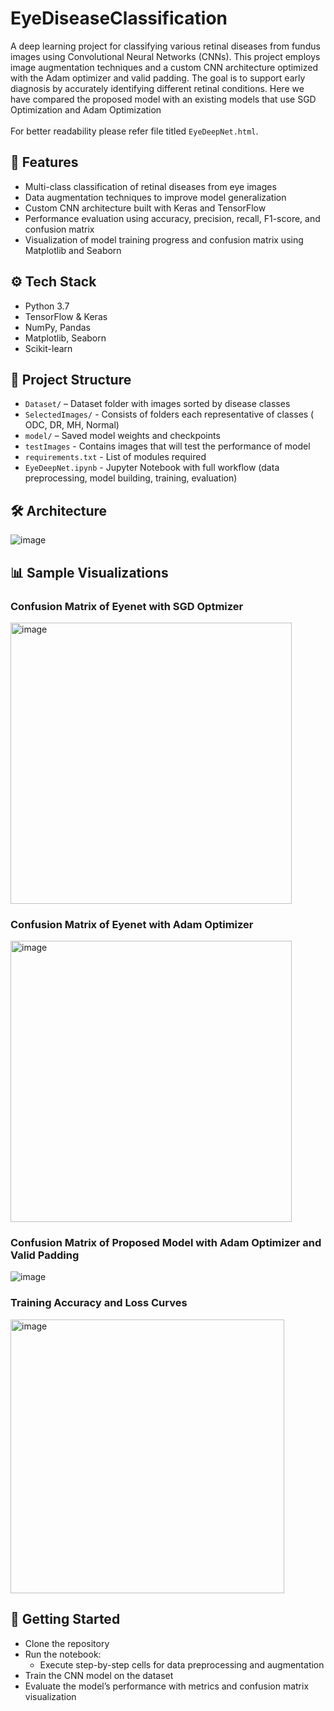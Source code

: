 # EyeDiseaseClassification
A deep learning project for classifying various retinal diseases from fundus images using Convolutional Neural Networks (CNNs). This project employs image augmentation techniques and a custom CNN architecture optimized with the Adam optimizer and valid padding. The goal is to support early diagnosis by accurately identifying different retinal conditions. Here we have compared the proposed model with an existing models that use SGD Optimization and Adam Optimization<br>
<br>
For better readability please refer file titled `EyeDeepNet.html`.

## 📌 Features
- Multi-class classification of retinal diseases from eye images
- Data augmentation techniques to improve model generalization
- Custom CNN architecture built with Keras and TensorFlow
- Performance evaluation using accuracy, precision, recall, F1-score, and confusion matrix
- Visualization of model training progress and confusion matrix using Matplotlib and Seaborn

## ⚙️ Tech Stack
- Python 3.7
- TensorFlow & Keras
- NumPy, Pandas
- Matplotlib, Seaborn
- Scikit-learn

## 📁 Project Structure
- `Dataset/` – Dataset folder with images sorted by disease classes
- `SelectedImages/` - Consists of folders each representative of classes ( ODC, DR, MH, Normal)
- `model/` – Saved model weights and checkpoints
- `testImages` - Contains images that will test the performance of model
- `requirements.txt` - List of modules required
- `EyeDeepNet.ipynb` - Jupyter Notebook with full workflow (data preprocessing, model building, training, evaluation)

## 🛠️ Architecture
![image](https://github.com/user-attachments/assets/d2dd09ee-5c02-42c1-a03c-9374413d6b5b)


## 📊 Sample Visualizations
### Confusion Matrix of Eyenet with SGD Optmizer
<img width="450" alt="image" src="https://github.com/user-attachments/assets/a90d5c12-41cb-4adb-93f0-366f02c9c327" />

### Confusion Matrix of Eyenet with Adam Optimizer
<img width="450" alt="image" src="https://github.com/user-attachments/assets/c6adf045-5a2b-4c77-b233-63353521265d" />

### Confusion Matrix of Proposed Model with Adam Optimizer and Valid Padding
![image](https://github.com/user-attachments/assets/5727dd8d-f3db-44f7-a4c9-1c46952f9645)


### Training Accuracy and Loss Curves
<img width="438" alt="image" src="https://github.com/user-attachments/assets/1d42ee69-9655-498a-abbd-3baccc9659dc" />


## 🚀 Getting Started
- Clone the repository
- Run the notebook:
    - Execute step-by-step cells for data preprocessing and augmentation
- Train the CNN model on the dataset
- Evaluate the model’s performance with metrics and confusion matrix visualization


